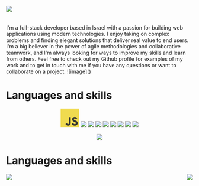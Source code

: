 <h1><img align="center" src= "https://user-images.githubusercontent.com/33599251/220166243-37f9f2b4-e698-49fd-9121-0d79ca817891.png" /></p></h1>

<p align="left">I'm a full-stack developer based in Israel with a passion for building web applications using modern technologies.
 I enjoy taking on complex problems and finding elegant solutions that deliver real value to end users. I'm a big believer in the power of agile methodologies and collaborative teamwork, and I'm always looking for ways to improve my skills and learn from others.
Feel free to check out my Github profile for examples of my work and to get in touch with me if you have any questions or want to collaborate on a project.
![image]()


<h1>Languages and skills </h1>


<p align="center">
<img  height="50" src="https://raw.githubusercontent.com/github/explore/80688e429a7d4ef2fca1e82350fe8e3517d3494d/topics/javascript/javascript.png">
<img  height="50" src="https://user-images.githubusercontent.com/33599251/220022158-62419c18-00dd-47d6-80da-8f8ff408fcae.png">
<img  height="50" src="https://user-images.githubusercontent.com/33599251/220168117-618b00f7-8af0-437d-a75f-2232f00b9b2d.png">
<img  height="50" src="https://user-images.githubusercontent.com/33599251/220168369-444d9164-e320-4f1c-870d-c2315ef52327.png">
<img  height="50" src="https://user-images.githubusercontent.com/33599251/220168527-bb543532-ef8a-4c63-8cee-b637e89bceab.png">
<img  height="50" src="https://user-images.githubusercontent.com/33599251/220168604-37715750-54bd-47c4-ae11-da1470250025.png">
<img  height="50" src="https://user-images.githubusercontent.com/33599251/220169673-2c9c7082-0045-40df-9d33-4f2783a4ce1a.png">
<img  height="50" src="https://user-images.githubusercontent.com/33599251/220169763-cb155cc3-7965-4cd7-b556-321d0c49dd90.png">
<img  height="50" src="https://user-images.githubusercontent.com/33599251/220169809-a2952298-6ca0-49fa-b3fa-44effb34267a.png">
 
</p>

 <p align="center">
 <img align="center" src= "https://github-readme-stats.vercel.app/api/top-langs/?username=Spax04&layout=compact" />
 </p>


<h1>Languages and skills </h1>
<p><img align="left" src= "https://github-readme-stats.vercel.app/api?username=Spax04&bg_color=30,e96443,904e95&title_color=fff&text_color=fff" />



 <img align="right" src= "https://user-images.githubusercontent.com/33599251/220018136-4a31af75-9b12-4794-a1ad-3363ccf92a46.gif"/></p>
